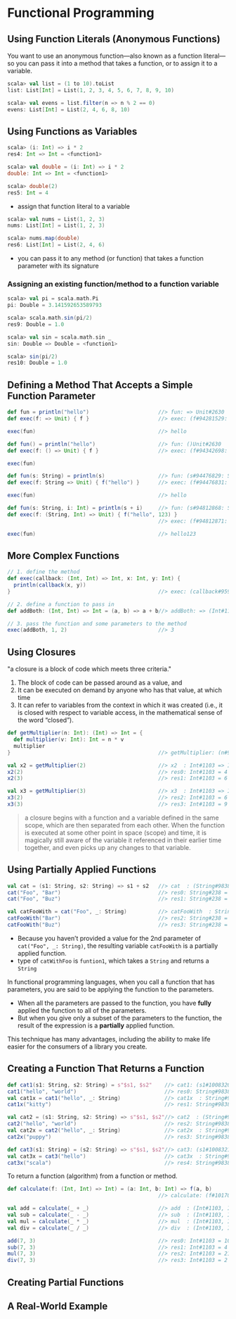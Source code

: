 # Functional Programming

## Using Function Literals (Anonymous Functions)

You want to use an anonymous function—also known as a function literal—so you can pass it into a method that takes a function, or to assign it to a variable.

```scala
scala> val list = (1 to 10).toList
list: List[Int] = List(1, 2, 3, 4, 5, 6, 7, 8, 9, 10)

scala> val evens = list.filter(n => n % 2 == 0)
evens: List[Int] = List(2, 4, 6, 8, 10)
```

## Using Functions as Variables

```scala
scala> (i: Int) => i * 2
res4: Int => Int = <function1>

scala> val double = (i: Int) => i * 2
double: Int => Int = <function1>

scala> double(2)
res5: Int = 4
```
- assign that function literal to a variable

```scala
scala> val nums = List(1, 2, 3)
nums: List[Int] = List(1, 2, 3)

scala> nums.map(double)
res6: List[Int] = List(2, 4, 6)
```
- you can pass it to any method (or function) that takes a function parameter with its signature

### Assigning an existing function/method to a function variable

```scala
scala> val pi = scala.math.Pi
pi: Double = 3.141592653589793

scala> scala.math.sin(pi/2)
res9: Double = 1.0

scala> val sin = scala.math.sin _
sin: Double => Double = <function1>

scala> sin(pi/2)
res10: Double = 1.0
```

## Defining a Method That Accepts a Simple Function Parameter

```scala
def fun = println("hello")                      //> fun: => Unit#2630
def exec(f: => Unit) { f }                      //> exec: (f#94281529: => Unit#2630)Unit#2630

exec(fun)                                       //> hello
```

```scala
def fun() = println("hello")                    //> fun: ()Unit#2630
def exec(f: () => Unit) { f }                   //> exec: (f#94342698: () => Unit#2630)Unit#2630

exec(fun)
```

```scala
def fun(s: String) = println(s)                 //> fun: (s#94476829: String#92951931)Unit#2630
def exec(f: String => Unit) { f("hello") }      //> exec: (f#94476831: String#92951931 => Unit#2630)Unit#2630

exec(fun)                                       //> hello
```

```scala
def fun(s: String, i: Int) = println(s + i)     //> fun: (s#94812868: String#94644747, i#94812869: Int#1103)Unit#2630
def exec(f: (String, Int) => Unit) { f("hello", 123) }
                                                //> exec: (f#94812871: (String#94644747, Int#1103) => Unit#2630)Unit#2630

exec(fun)                                       //> hello123
```

## More Complex Functions

```scala
// 1. define the method
def exec(callback: (Int, Int) => Int, x: Int, y: Int) {
  println(callback(x, y))
}                                               //> exec: (callback#95918787: (Int#1103, Int#1103) => Int#1103, x#95918788: Int#1103, y#95918789: Int#1103)Unit#2630

// 2. define a function to pass in
def addBoth: (Int, Int) => Int = (a, b) => a + b//> addBoth: => (Int#1103, Int#1103) => Int#1103

// 3. pass the function and some parameters to the method
exec(addBoth, 1, 2)                             //> 3
```
## Using Closures
"a closure is a block of code which meets three criteria."

1. The block of code can be passed around as a value, and
2. It can be executed on demand by anyone who has that value, at which time
3. It can refer to variables from the context in which it was created (i.e., it is closed with respect to variable access, in the mathematical sense of the word “closed”).

```scala
def getMultiplier(n: Int): (Int) => Int = {
  def multiplier(v: Int): Int = n * v
  multiplier
}                                               //> getMultiplier: (n#96954462: Int#1103)Int#1103 => Int#1103

val x2 = getMultiplier(2)                       //> x2  : Int#1103 => Int#1103 = <function1>
x2(2)                                           //> res0: Int#1103 = 4
x2(3)                                           //> res1: Int#1103 = 6

val x3 = getMultiplier(3)                       //> x3  : Int#1103 => Int#1103 = <function1>
x3(2)                                           //> res2: Int#1103 = 6
x3(3)                                           //> res3: Int#1103 = 9
```

> a closure begins with a function and a variable defined in the same scope, which are then separated from each other. When the function is executed at some other point in space (scope) and time, it is magically still aware of the variable it referenced in their earlier time together, and even picks up any changes to that variable.

## Using Partially Applied Functions

```scala
val cat = (s1: String, s2: String) => s1 + s2   //> cat  : (String#98388767, String#98388767) => String#238 = <function2>
cat("Foo", "Bar")                               //> res0: String#238 = FooBar
cat("Foo", "Buz")                               //> res1: String#238 = FooBuz

val catFooWith = cat("Foo", _: String)          //> catFooWith  : String#98388767 => String#238 = <function1>
catFooWith("Bar")                               //> res2: String#238 = FooBar
catFooWith("Buz")                               //> res3: String#238 = FooBuz
```
- Because you haven’t provided a value for the 2nd parameter of `cat("Foo", _: String)`, the resulting variable `catFooWith` is a partially applied function.
- type of `catWithFoo` is `funtion1`, which takes a `String` and returns a `String`

In functional programming languages, when you call a function that has parameters, you are said to be applying the function to the parameters. 
- When all the parameters are passed to the function, you have **fully** applied the function to all of the parameters.
- But when you give only a subset of the parameters to the function, the result of the expression is a **partially** applied function.

This technique has many advantages, including the ability to make life easier for the consumers of a library you create. 

## Creating a Function That Returns a Function

```scala
def cat1(s1: String, s2: String) = s"$s1, $s2"    //> cat1: (s1#100832098: String#98388767, s2#100832099: String#98388767)String#98388767
cat1("hello", "world")                            //> res0: String#98388767 = hello, world
val cat1x = cat1("hello", _: String)              //> cat1x  : String#98388767 => String#98388767 = <function1>
cat1x("kitty")                                    //> res1: String#98388767 = hello, kitty

val cat2 = (s1: String, s2: String) => s"$s1, $s2"//> cat2  : (String#98388767, String#98388767) => String#98388767 = <function2>
cat2("hello", "world")                            //> res2: String#98388767 = hello, world
val cat2x = cat2("hello", _: String)              //> cat2x  : String#98388767 => String#98388767 = <function1>
cat2x("puppy")                                    //> res3: String#98388767 = hello, puppy

def cat3(s1: String) = (s2: String) => s"$s1, $s2"//> cat3: (s1#100832176: String#98388767)String#98388767 => String#98388767
val cat3x = cat3("hello")                         //> cat3x  : String#98388767 => String#98388767 = <function1>
cat3x("scala")                                    //> res4: String#98388767 = hello, scala
```

To return a function (algorithm) from a function or method.
```scala
def calculate(f: (Int, Int) => Int) = (a: Int, b: Int) => f(a, b)
                                                //> calculate: (f#101707466: (Int#1103, Int#1103) => Int#1103)(Int#1103, Int#1103) => Int#1103

val add = calculate(_ + _)                      //> add  : (Int#1103, Int#1103) => Int#1103 = <function2>
val sub = calculate(_ - _)                      //> sub  : (Int#1103, Int#1103) => Int#1103 = <function2>
val mul = calculate(_ * _)                      //> mul  : (Int#1103, Int#1103) => Int#1103 = <function2>
val div = calculate(_ / _)                      //> div  : (Int#1103, Int#1103) => Int#1103 = <function2>

add(7, 3)                                       //> res0: Int#1103 = 10
sub(7, 3)                                       //> res1: Int#1103 = 4
mul(7, 3)                                       //> res2: Int#1103 = 21
div(7, 3)                                       //> res3: Int#1103 = 2
```

## Creating Partial Functions

## A Real-World Example
